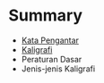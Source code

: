 # Summary

* [Kata Pengantar](README.md)
* [Kaligrafi](chapter1.md)
* Peraturan Dasar
* Jenis-jenis Kaligrafi

